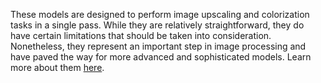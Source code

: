 These models are designed to perform image upscaling and colorization tasks in a single pass. While they are relatively straightforward, they do have certain limitations that should be taken into consideration. Nonetheless, they represent an important step in image processing and have paved the way for more advanced and sophisticated models. Learn more about them [here](https://github.com/GreenWizard2015/FranNet/blob/main/docs/visualize-single-pass.md).